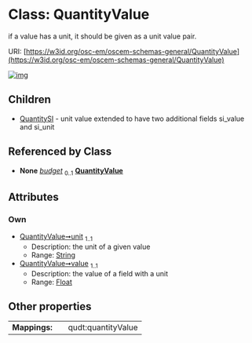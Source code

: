 
# Class: QuantityValue

if a value has a unit, it should be given as a unit value pair.

URI: [https://w3id.org/osc-em/oscem-schemas-general/QuantityValue](https://w3id.org/osc-em/oscem-schemas-general/QuantityValue)


[![img](https://yuml.me/diagram/nofunky;dir:TB/class/[Grant]++-%20budget%200..1>[QuantityValue&#124;unit:string;value:float],[QuantityValue]^-[QuantitySI],[QuantitySI],[Grant])](https://yuml.me/diagram/nofunky;dir:TB/class/[Grant]++-%20budget%200..1>[QuantityValue&#124;unit:string;value:float],[QuantityValue]^-[QuantitySI],[QuantitySI],[Grant])

## Children

 * [QuantitySI](QuantitySI.md) - unit value extended to have two additional fields si_value and si_unit

## Referenced by Class

 *  **None** *[budget](budget.md)*  <sub>0..1</sub>  **[QuantityValue](QuantityValue.md)**

## Attributes


### Own

 * [QuantityValue➞unit](QuantityValue_unit.md)  <sub>1..1</sub>
     * Description: the unit of a given value
     * Range: [String](types/String.md)
 * [QuantityValue➞value](QuantityValue_value.md)  <sub>1..1</sub>
     * Description: the value of a field with a unit
     * Range: [Float](types/Float.md)

## Other properties

|  |  |  |
| --- | --- | --- |
| **Mappings:** | | qudt:quantityValue |